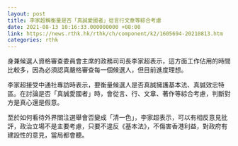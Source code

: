 ```yaml
---
layout: post
title: 李家超稱衡量是否「真誠愛國者」從言行文章等綜合考慮
date: 2021-08-13 10:16:33.000000000 +08:00
link: https://news.rthk.hk/rthk/ch/component/k2/1605694-20210813.htm
categories: rthk
---
```


身兼候選人資格審查委員會主席的政務司司長李家超表示，這方面工作佔用的時間比較多，因為必須認真嚴格審查每一個候選人，但目前進度理想。

李家超接受中通社專訪時表示，要衡量候選人是否真誠擁護基本法、真誠效忠特區。在討論是否「真誠愛國者」時，會從言、行、文章、著作等綜合考慮，判斷對方是真心還是假意。

至於如何看待外界關注選舉會否變成「清一色」，李家超表示，可以有相反意見批評，政治立場不是主要考慮，只要不違反《基本法》，不傷害香港利益，對政府有建設性的意見，當局都會聽。
